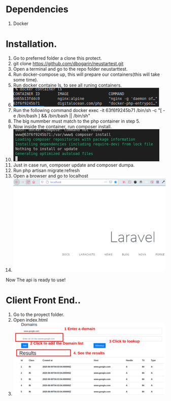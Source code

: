 
# Dependencies 
1. Docker

# Installation.

1. Go to preferred folder a clone this protect.
1. git clone https://github.com/dbogarin/neustartest.git
1. Open a terminal and go to the repo folder neustarttest.
1. Run docker-compose up, this will prepare our containers(this will take some time).
1. Run docker containe ls, to see all runing containers.
1. ![alt text](/readme/images/dockerls.jpg)
1. Run the following command docker exec -it 63f6f9245b71  /bin/sh -c "[ -e /bin/bash ] && /bin/bash || /bin/sh"
1. The big nummber must match to the php container in step 5.
1. Now inside the container, run composer install.
1. ![alt text](/readme/images/composerinstall.jpg)
1. Just in case run, composer update and composer dumpa.
1. Run php artisan migrate:refresh
1. Open a browser and go to localhost
1. ![alt text](/readme/images/localhost.jpg)

Now The api is ready to use!

# Client Front End..

1. Go to the proyect folder.
2. Open index.html
1. ![alt text](/readme/images/frontend.png)

